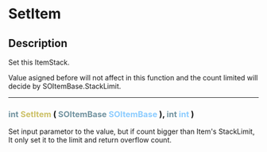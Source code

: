 # SetItem

## Description

Set this ItemStack.

Value asigned before will not affect in this 
function and the count limited will  decide 
by SOItemBase.StackLimit.

--- 
###  <font color=#7293A0>int</font> <font color=#CCC066>SetItem</font> (  <font color=#7293A0>SOItemBase</font> <font color=#8CCCFF>SOItemBase</font> ),  <font color=#7293A0>int</font> <font color=#8CCCFF>int</font> )
Set input parametor to the value,  but 
if count bigger than Item's StackLimit,
It  only  set  it  to  the  limit  and return 
overflow count.
